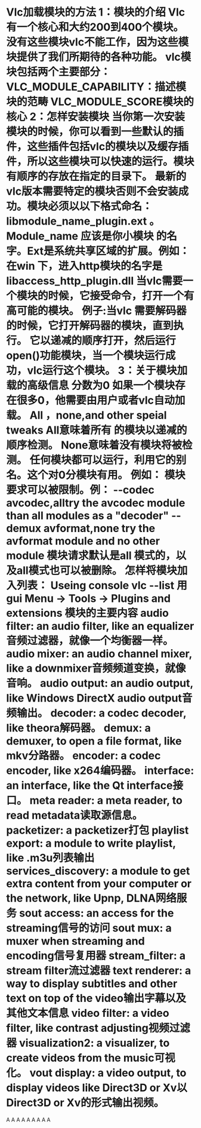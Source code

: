 <meta http-equiv="Content-Type" content="text/html; charset=UTF-8">
<html>
<head>
   <title>VLC modules loading</title>
</head>
<body>
<h1>Vlc加载模块的方法
1：模块的介绍
Vlc有一个核心和大约200到400个模块。没有这些模块vlc不能工作，因为这些模块提供了我们所期待的各种功能。
vlc模块包括两个主要部分：
VLC_MODULE_CAPABILITY：描述模块的范畴
VLC_MODULE_SCORE模块的核心
2：怎样安装模块
当你第一次安装模块的时候，你可以看到一些默认的插件，这些插件包括vlc的模块以及缓存插件，所以这些模块可以快速的运行。模块有顺序的存放在指定的目录下。
最新的vlc版本需要特定的模块否则不会安装成功。模块必须以以下格式命名： libmodule_name_plugin.ext 。Module_name 应该是你小模块 的名字。Ext是系统共享区域的扩展。例如：在win 下，进入http模块的名字是 libaccess_http_plugin.dll
当vlc需要一个模块的时候，它接受命令，打开一个有高可能的模块。
例子:当vlc 需要解码器的时候，它打开解码器的模块，直到执行。
它以递减的顺序打开，然后运行open()功能模块，当一个模块运行成功，vlc运行这个模块。
3：关于模块加载的高级信息
分数为0
如果一个模块存在很多0，他需要由用户或者vlc自动加载。
All ，none,and other speial tweaks
All意味着所有 的模块以递减的顺序检测。
None意味着没有模块将被检测。
任何模块都可以运行，利用它的别名。这个对0分模块有用。
例如：
模块要求可以被限制。例：
--codec avcodec,alltry the avcodec module than all modules as a "decoder"
--demux avformat,none try the avformat module and no other module
模块请求默认是all 模式的，以及all模式也可以被删除。
怎样将模块加入列表：
Useing console
vlc --list
用gui
Menu -> Tools -> Plugins and extensions
模块的主要内容
audio filter: an audio filter, like an equalizer音频过滤器，就像一个均衡器一样。
audio mixer: an audio channel mixer, like a downmixer音频频道变换，就像音响。
audio output: an audio output, like Windows DirectX audio output音频输出。
decoder: a codec decoder, like theora解码器。
demux: a demuxer, to open a file format, like mkv分路器。
encoder: a codec encoder, like x264编码器。
interface: an interface, like the Qt interface接口。
meta reader: a meta reader, to read metadata读取源信息。
packetizer: a packetizer打包
playlist export: a module to write playlist, like .m3u列表输出
services_discovery: a module to get extra content from your computer or the network, like Upnp, DLNA网络服务
sout access: an access for the streaming信号的访问
sout mux: a muxer when streaming and encoding信号复用器
stream_filter: a stream filter流过滤器
text renderer: a way to display subtitles and other text on top of the video输出字幕以及其他文本信息
video filter: a video filter, like contrast adjusting视频过滤器
visualization2: a visualizer, to create videos from the music可视化。
vout display: a video output, to display videos like Direct3D or Xv以 Direct3D or Xv的形式输出视频。</h1>
</body>
</html>

A
A
A
A
A
A
A
A
A

